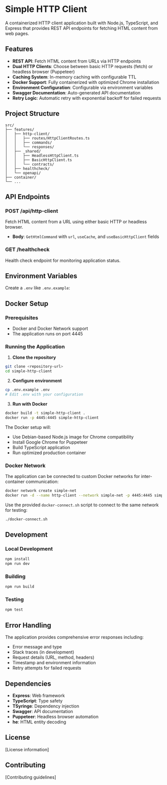 # Simple HTTP Client

A containerized HTTP client application built with Node.js, TypeScript, and Express that provides REST API endpoints for fetching HTML content from web pages.

## Features

- **REST API**: Fetch HTML content from URLs via HTTP endpoints
- **Dual HTTP Clients**: Choose between basic HTTP requests (fetch) or headless browser (Puppeteer)
- **Caching System**: In-memory caching with configurable TTL
- **Docker Support**: Fully containerized with optimized Chrome installation
- **Environment Configuration**: Configurable via environment variables
- **Swagger Documentation**: Auto-generated API documentation
- **Retry Logic**: Automatic retry with exponential backoff for failed requests

## Project Structure

```
src/
├── features/
│   ├── http-client/
│   │   ├── routes/HttpClientRoutes.ts
│   │   ├── commands/
│   │   └── responses/
│   ├── _shared/
│   │   ├── HeadlessHttpClient.ts
│   │   ├── BasicHttpClient.ts
│   │   └── contracts/
│   ├── healthcheck/
│   └── openapi/
├── container/
└── ...
```

## API Endpoints

### POST /api/http-client
Fetch HTML content from a URL using either basic HTTP or headless browser.
- **Body**: `GetHtmlCommand` with `url`, `useCache`, and `useBasicHttpClient` fields

### GET /healthcheck
Health check endpoint for monitoring application status.

## Environment Variables

Create a `.env` like `.env.example`:

## Docker Setup

### Prerequisites
- Docker and Docker Network support
- The application runs on port 4445

### Running the Application

1. **Clone the repository**
```bash
git clone <repository-url>
cd simple-http-client
```

2. **Configure environment**
```bash
cp .env.example .env
# Edit .env with your configuration
```

3. **Run with Docker**
```bash
docker build -t simple-http-client .
docker run -p 4445:4445 simple-http-client
```

The Docker setup will:
- Use Debian-based Node.js image for Chrome compatibility
- Install Google Chrome for Puppeteer
- Build TypeScript application
- Run optimized production container

### Docker Network

The application can be connected to custom Docker networks for inter-container communication:

```bash
docker network create simple-net
docker run -d --name http-client --network simple-net -p 4445:4445 simple-http-client:latest
```

Use the provided `docker-connect.sh` script to connect to the same network for testing:

```bash
./docker-connect.sh
```

## Development

### Local Development
```bash
npm install
npm run dev
```

### Building
```bash
npm run build
```

### Testing
```bash
npm test
```

## Error Handling

The application provides comprehensive error responses including:
- Error message and type
- Stack traces (in development)
- Request details (URL, method, headers)
- Timestamp and environment information
- Retry attempts for failed requests

## Dependencies

- **Express**: Web framework
- **TypeScript**: Type safety
- **TSyringe**: Dependency injection
- **Swagger**: API documentation
- **Puppeteer**: Headless browser automation
- **he**: HTML entity decoding

## License

[License information]

## Contributing

[Contributing guidelines]
